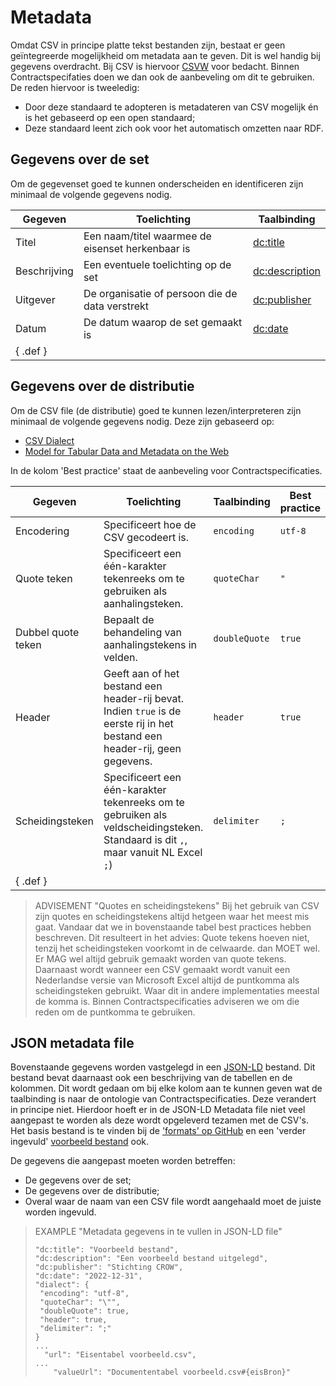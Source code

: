 # Metadata

Omdat CSV in principe platte tekst bestanden zijn, bestaat er geen geïntegreerde mogelijkheid om metadata aan te geven. Dit is wel handig bij gegevens overdracht. Bij CSV is hiervoor [CSVW](https://csvw.org/) voor bedacht. Binnen Contractspecifaties doen we dan ook de aanbeveling om dit te gebruiken. De reden hiervoor is tweeledig:
* Door deze standaard te adopteren is metadateren van CSV mogelijk én is het gebaseerd op een open standaard;
* Deze standaard leent zich ook voor het automatisch omzetten naar RDF.

## Gegevens over de set

Om de gegevenset goed te kunnen onderscheiden en identificeren zijn minimaal de volgende gegevens nodig.

| Gegeven      | Toelichting                                      | Taalbinding                                            |
|--------------|--------------------------------------------------|--------------------------------------------------------|
| Titel        | Een naam/titel waarmee de eisenset herkenbaar is | [dc:title](http://purl.org/dc/terms/title)             |
| Beschrijving | Een eventuele toelichting op de set              | [dc:description](http://purl.org/dc/terms/description) |
| Uitgever     | De organisatie of persoon die de data verstrekt  | [dc:publisher](http://purl.org/dc/terms/publisher)     |
| Datum        | De datum waarop de set gemaakt is                | [dc:date](http://purl.org/dc/terms/date)               |
| { .def }     |

## Gegevens over de distributie

Om de CSV file (de distributie) goed te kunnen lezen/interpreteren zijn minimaal de volgende gegevens nodig. Deze zijn gebaseerd op: 
* [CSV Dialect](http://dataprotocols.org/csv-dialect/)
* [Model for Tabular Data and Metadata on the Web](https://www.w3.org/TR/tabular-data-model/#syntax)

In de kolom 'Best practice' staat de aanbeveling voor Contractspecificaties.

| Gegeven            | Toelichting                                                                                                                       | Taalbinding   | Best practice |
|--------------------|-----------------------------------------------------------------------------------------------------------------------------------|---------------|---------------|
| Encodering         | Specificeert hoe de CSV gecodeert is.                                                                                             | `encoding`    | `utf-8`       |
| Quote teken        | Specificeert een één-karakter tekenreeks om te gebruiken als aanhalingsteken.                                                     | `quoteChar`   | `"`           |
| Dubbel quote teken | Bepaalt de behandeling van aanhalingstekens in velden.                                                                            | `doubleQuote` | `true`        |
| Header             | Geeft aan of het bestand een header-rij bevat. Indien `true` is de eerste rij in het bestand een header-rij, geen gegevens.       | `header`      | `true`        |
| Scheidingsteken    | Specificeert een één-karakter tekenreeks om te gebruiken als veldscheidingsteken. Standaard is dit `,`, maar vanuit NL Excel `;`) | `delimiter`   | `;`           |
| { .def }     |

>ADVISEMENT "Quotes en scheidingstekens"
>Bij het gebruik van CSV zijn quotes en scheidingstekens altijd hetgeen waar het meest mis gaat. Vandaar dat we in bovenstaande tabel best practices hebben beschreven. 
>Dit resulteert in het advies: Quote tekens hoeven niet, tenzij het scheidingsteken voorkomt in de celwaarde. dan MOET wel. Er MAG wel altijd gebruik gemaakt worden van quote tekens.
>Daarnaast wordt wanneer een CSV gemaakt wordt vanuit een Nederlandse versie van Microsoft Excel altijd de puntkomma als scheidingsteken gebruikt. Waar dit in andere implementaties meestal de komma is. Binnen Contractspecificaties adviseren we om die reden om de puntkomma te gebruiken.

## JSON metadata file

Bovenstaande gegevens worden vastgelegd in een [JSON-LD](https://json-ld.org/) bestand. Dit bestand bevat daarnaast ook een beschrijving van de tabellen en de kolommen. Dit wordt gedaan om bij elke kolom aan te kunnen geven wat de taalbinding is naar de ontologie van Contractspecificaties. Deze verandert in principe niet. Hierdoor hoeft er in de JSON-LD Metadata file niet veel aangepast te worden als deze wordt opgeleverd tezamen met de CSV's. Het basis bestand is te vinden bij de ['formats' op GitHub](https://github.com/nl-digigo/contractspecificaties/blob/master/formats/metadata.json) en een 'verder ingevuld' [voorbeeld bestand](https://github.com/nl-digigo/contractspecificaties/blob/master/examples/zonnewegen_PCB/example-metadata.json) ook. 



De gegevens die aangepast moeten worden betreffen:
* De gegevens over de set;
* De gegevens over de distributie;
* Overal waar de naam van een CSV file wordt aangehaald moet de juiste worden ingevuld.

> EXAMPLE "Metadata gegevens in te vullen in JSON-LD file"
>   ```
>  "dc:title": "Voorbeeld bestand",
>  "dc:description": "Een voorbeeld bestand uitgelegd",
>  "dc:publisher": "Stichting CROW",
>  "dc:date": "2022-12-31",
>  "dialect": {
>    "encoding": "utf-8",
>    "quoteChar": "\"",
>    "doubleQuote": true,
>    "header": true,
>    "delimiter": ";"
>   }
> ...
>     "url": "Eisentabel voorbeeld.csv",
> ...
>       "valueUrl": "Documententabel voorbeeld.csv#{eisBron}"
>   ```